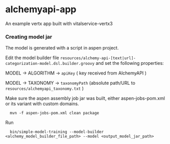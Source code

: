 alchemyapi-app
==============


An example vertx app built with vitalservice-vertx3


### Creating model jar

The model is generated with a script in aspen project.

Edit the model builder file `resources/alchemy-api-[text|url]-categorization-model.dsl.builder.groovy` and set the following properties:

MODEL -> ALGORITHM -> `apiKey`  ( key received from AlchemyAPI )

MODEL -> TAXONOMY -> `taxonomyPath` (absolute path/URL to `resources/alchemyapi_taxonomy.txt` )

Make sure the aspen assembly job jar was built, either aspen-jobs-pom.xml or its variant with custom domains.

      mvn -f aspen-jobs-pom.xml clean package

Run

      bin/simple-model-training --model-builder <alchemy_model_builder_file_path> --model <output_model_jar_path>

